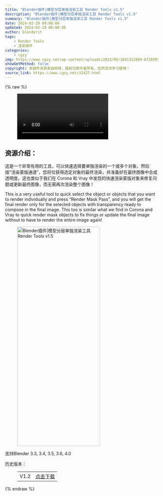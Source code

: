 ```yaml
---
title: "Blender插件|模型分层单独渲染工具 Render Tools v1.5"
description: "Blender插件|模型分层单独渲染工具 Render Tools v1.5"
summary: "Blender插件|模型分层单独渲染工具 Render Tools v1.5"
date: 2024-02-29 00:00:00
updated: 2024-02-29 00:00:00
author: blenderit
tags: 
    - Render Tools
    - 渲染插件
categories:
    - cgzy
img: https://www.cgzy.net/wp-content/uploads/2023/08/1691312969-bf2b585aaeb7a04.webp
showGetMethod: false
copyright: 本插件资源来自网络，版权归原作者所有，仅供交流学习使用！
source_link: https://www.cgzy.net/32427.html
---
```


{% raw %}
<figure class="wp-block-video aligncenter"><video controls src="http://cloud.video.taobao.com/play/u/null/p/1/e/6/t/1/422265758707.mp4"></video></figure><div class="wp-block-pandastudio-title"><div class="title_style_01"><h2 id="h2-0">资源介绍：</h2></div></div><p class="is-style-text-indent-2em">这是一个非常有用的工具，可以快速选择要单独渲染的一个或多个对象，然后按“渲染蒙版通道”，您将仅获得选定对象的最终渲染，并准备好在最终图像中合成透明度。这也类似于我们在 Corona 和 Vray 中发现的快速渲染蒙版对象来修复问题或更新最终图像，而无需再次渲染整个图像！</p><p>This is a very useful tool to quick select the object or objects that you want to render individually and press “Render Mask Pass”, and you will get the final render only for the selected objects with transparency ready to compose in the final image. This too is similar what we find in Corona and Vray to quick render mask objects to fix things or update the final image without to have to render the entire image again!</p><div class="wp-block-image is-style-border-round-and-with-shadow">
<figure class="aligncenter size-full"><img fetchpriority="high" decoding="async" width="273" height="720" src="https://www.cgzy.net/wp-content/uploads/2023/08/1691312691-777d45bbbcdf50d.webp" class="wp-image-32428" title="Blender插件|模型分层单独渲染工具 Render Tools v1.5" alt="Blender插件|模型分层单独渲染工具 Render Tools v1.5"></figure></div><div class="wp-block-pandastudio-tips"><div class="tip success "><p>支持Blender 3.3, 3.4, 3.5, 3.6, 4.0</p>
</div></div><div class="wp-block-pandastudio-title"><div class="title_style_01"><p>历史版本：</p></div></div><figure class="wp-block-table has-medium-font-size"><table><tbody><tr><td>V1.2</td><td><a href="https://www.cgzy.net/go?_=13e7117148aHR0cHM6Ly9wYW4uYmFpZHUuY29tL3MvMTJvS0p2bVZoMTY0ZzhSaTc4cHdNZWc%2FcHdkPWhnZDM%3D" target="_blank">点击下载</a></td></tr></tbody></table></figure>
<div style="display: none">cgzy</div>
{% endraw %}